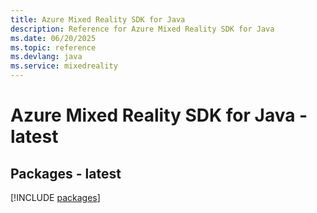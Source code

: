 ```yaml
---
title: Azure Mixed Reality SDK for Java
description: Reference for Azure Mixed Reality SDK for Java
ms.date: 06/20/2025
ms.topic: reference
ms.devlang: java
ms.service: mixedreality
---
```

# Azure Mixed Reality SDK for Java - latest
## Packages - latest
[!INCLUDE [packages](mixed-reality-index.md)]